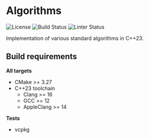 # Algorithms

![License](https://img.shields.io/github/license/lunar-natalie/algorithms)
![Build Status](https://img.shields.io/github/actions/workflow/status/lunar-natalie/algorithms/build.yml)
![Linter Status](https://img.shields.io/github/actions/workflow/status/lunar-natalie/algorithms/linter.yml?label=linter)

Implementation of various standard algorithms in C++23.

## Build requirements

**All targets**
- CMake >= 3.27
- C++23 toolchain
    - Clang >= 16
    - GCC >= 12
    - AppleClang >= 14

**Tests**
- vcpkg